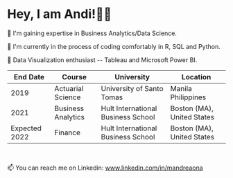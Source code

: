 # Hey, I am Andi!👋🏼

<p> 👀 I'm gaining expertise in Business Analytics/Data Science.
<p> 🌱 I'm currently in the process of coding comfortably in R, SQL and Python. 
<p> 💞 Data Visualization enthusiast -- Tableau and Microsoft Power BI.
    
    
| End Date      | Course                      | University                          |  Location                     |
| ------------- |-----------------------------| ------------------------------------| ------------------------------|
| 2019          | Actuarial Science           | University of Santo Tomas           |   Manila Philippines          |
| 2021          | Business Analytics          | Hult International Business School  |   Boston (MA), United States  |
| Expected 2022 | Finance                     | Hult International Business School  |   Boston (MA), United States  |

<br>

  
  📫 You can reach me on Linkedin: www.linkedin.com/in/mandreaona
